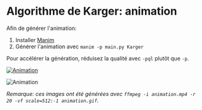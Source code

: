 # Algorithme de Karger: animation

Afin de générer l'animation:

1. Installer [Manim](https://www.manim.community/)
2. Générer l'animation avec `manim -p main.py Karger`

Pour accélérer la génération, réduisez la qualité avec `-pql` plutôt que `-p`.

[![Animation](animation.gif)](animation.mp4)

![Animation](animation2.gif)

_Remarque: ces images ont été générées avec `ffmpeg -i animation.mp4 -r 20 -vf scale=512:-1 animation.gif`._
